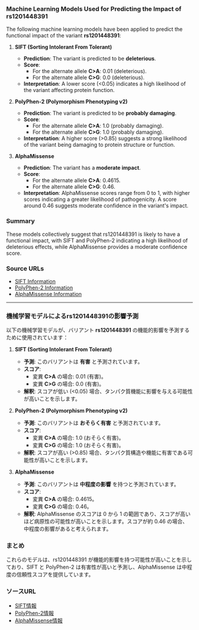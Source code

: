 ### Machine Learning Models Used for Predicting the Impact of rs1201448391
The following machine learning models have been applied to predict the functional impact of the variant **rs1201448391**:

1. **SIFT (Sorting Intolerant From Tolerant)**  
   - **Prediction**: The variant is predicted to be **deleterious**.  
   - **Score**:  
     - For the alternate allele **C>A**: 0.01 (deleterious).  
     - For the alternate allele **C>G**: 0.0 (deleterious).  
   - **Interpretation**: A lower score (<0.05) indicates a high likelihood of the variant affecting protein function.  

2. **PolyPhen-2 (Polymorphism Phenotyping v2)**  
   - **Prediction**: The variant is predicted to be **probably damaging**.  
   - **Score**:  
     - For the alternate allele **C>A**: 1.0 (probably damaging).  
     - For the alternate allele **C>G**: 1.0 (probably damaging).  
   - **Interpretation**: A higher score (>0.85) suggests a strong likelihood of the variant being damaging to protein structure or function.  

3. **AlphaMissense**  
   - **Prediction**: The variant has a **moderate impact**.  
   - **Score**:  
     - For the alternate allele **C>A**: 0.4615.  
     - For the alternate allele **C>G**: 0.46.  
   - **Interpretation**: AlphaMissense scores range from 0 to 1, with higher scores indicating a greater likelihood of pathogenicity. A score around 0.46 suggests moderate confidence in the variant's impact.

### Summary
These models collectively suggest that rs1201448391 is likely to have a functional impact, with SIFT and PolyPhen-2 indicating a high likelihood of deleterious effects, while AlphaMissense provides a moderate confidence score.

### Source URLs
- [SIFT Information](https://sift.bii.a-star.edu.sg/)
- [PolyPhen-2 Information](http://genetics.bwh.harvard.edu/pph2/)
- [AlphaMissense Information](https://alphafold.ebi.ac.uk/)

---

### 機械学習モデルによるrs1201448391の影響予測
以下の機械学習モデルが、バリアント **rs1201448391** の機能的影響を予測するために使用されています：

1. **SIFT (Sorting Intolerant From Tolerant)**  
   - **予測**: このバリアントは **有害** と予測されています。  
   - **スコア**:  
     - 変異 **C>A** の場合: 0.01 (有害)。  
     - 変異 **C>G** の場合: 0.0 (有害)。  
   - **解釈**: スコアが低い (<0.05) 場合、タンパク質機能に影響を与える可能性が高いことを示します。

2. **PolyPhen-2 (Polymorphism Phenotyping v2)**  
   - **予測**: このバリアントは **おそらく有害** と予測されています。  
   - **スコア**:  
     - 変異 **C>A** の場合: 1.0 (おそらく有害)。  
     - 変異 **C>G** の場合: 1.0 (おそらく有害)。  
   - **解釈**: スコアが高い (>0.85) 場合、タンパク質構造や機能に有害である可能性が高いことを示します。

3. **AlphaMissense**  
   - **予測**: このバリアントは **中程度の影響** を持つと予測されています。  
   - **スコア**:  
     - 変異 **C>A** の場合: 0.4615。  
     - 変異 **C>G** の場合: 0.46。  
   - **解釈**: AlphaMissense のスコアは 0 から 1 の範囲であり、スコアが高いほど病原性の可能性が高いことを示します。スコアが約 0.46 の場合、中程度の影響があると考えられます。

### まとめ
これらのモデルは、rs1201448391 が機能的影響を持つ可能性が高いことを示しており、SIFT と PolyPhen-2 は有害性が高いと予測し、AlphaMissense は中程度の信頼性スコアを提供しています。

### ソースURL
- [SIFT情報](https://sift.bii.a-star.edu.sg/)
- [PolyPhen-2情報](http://genetics.bwh.harvard.edu/pph2/)
- [AlphaMissense情報](https://alphafold.ebi.ac.uk/)